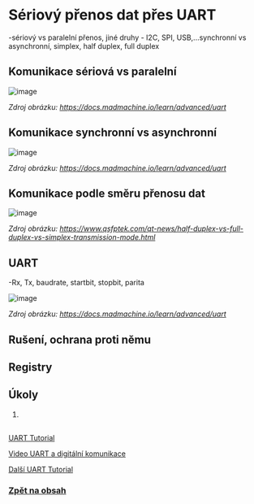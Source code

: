 # Sériový přenos dat přes UART
-sériový vs paralelní přenos, jiné druhy - I2C, SPI, USB,...synchronní vs asynchronní, simplex, half duplex, full duplex

## Komunikace sériová vs paralelní
![image](https://github.com/user-attachments/assets/b722c856-ee3a-4386-9277-d220b1fbb68c)

*Zdroj obrázku: https://docs.madmachine.io/learn/advanced/uart*

## Komunikace synchronní vs asynchronní
![image](https://github.com/user-attachments/assets/f093542f-f7f0-45c8-bd6f-ed4ccfbbfce0)

*Zdroj obrázku: https://docs.madmachine.io/learn/advanced/uart*

## Komunikace podle směru přenosu dat
![image](https://github.com/user-attachments/assets/9ab10892-cede-43c6-bf4b-0510b29b74e5)

*Zdroj obrázku: https://www.qsfptek.com/qt-news/half-duplex-vs-full-duplex-vs-simplex-transmission-mode.html*


## UART 
-Rx, Tx, baudrate, startbit, stopbit, parita

![image](https://github.com/user-attachments/assets/c544e539-6958-4283-9fec-905060d4e42c)

*Zdroj obrázku: https://docs.madmachine.io/learn/advanced/uart*


## Rušení, ochrana proti němu


## Registry

## Úkoly
1. 

##
[UART Tutorial](https://www.electronicwings.com/avr-atmega/atmega1632-usart)

[Video UART a digitální komunikace](https://www.youtube.com/watch?feature=shared&v=Af6wO4QX28E)

[Další UART Tutorial](https://learn.sparkfun.com/tutorials/serial-communication)


### [Zpět na obsah](README.md)
